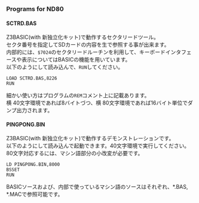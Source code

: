 ### Programs for ND80

#### SCTRD.BAS

Z3BASIC(with 新独立化キット)で動作するセクタリードツール。  
セクタ番号を指定してSDカードの内容を生で参照する事が出来ます。  
内部的には、`$7024`のセクタリードルーチンを利用して、キーボードインタフェースや表示についてはBASICの機能を用いています。  
以下のようにして読み込んで、`RUN`してください。
```
LOAD SCTRD.BAS,8226
RUN
```

細かい使い方はプログラムの`REM`コメント上に記載あります。  
横 40文字環境であれば8バイトづつ、横 80文字環境であれば16バイト単位でダンプ出力されます。

#### PINGPONG.BIN

Z3BASIC(with 新独立化キット)で動作するデモンストレーションです。  
以下のようにして読み込んで起動できます。40文字環境で実行してください。80文字対応するには、マシン語部分の小改変が必要です。  
```
LD PINGPONG.BIN,8000
BSSET
RUN
```

BASICソースおよび、内部で使っているマシン語のソースはそれぞれ、*.BAS, *.MACで参照可能です。  
